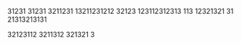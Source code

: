 31231
31231
3211231
13211231212
32123
123112312313
113
12321321
31
21313213131

32123112
3211312
321321 3

